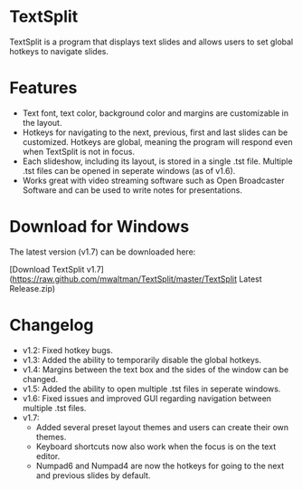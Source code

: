 # TextSplit
TextSplit is a program that displays text slides and allows users to set global hotkeys to navigate slides. 

# Features
- Text font, text color, background color and margins are customizable in the layout.
- Hotkeys for navigating to the next, previous, first and last slides can be customized. Hotkeys are global, meaning the program will respond even when TextSplit is not in focus.
- Each slideshow, including its layout, is stored in a single .tst file. Multiple .tst files can be opened in seperate windows (as of v1.6).
- Works great with video streaming software such as Open Broadcaster Software and can be used to write notes for presentations.

# Download for Windows
The latest version (v1.7) can be downloaded here:

[Download TextSplit v1.7](https://raw.github.com/mwaltman/TextSplit/master/TextSplit Latest Release.zip)

# Changelog
- v1.2: Fixed hotkey bugs.
- v1.3: Added the ability to temporarily disable the global hotkeys.
- v1.4: Margins between the text box and the sides of the window can be changed.
- v1.5: Added the ability to open multiple .tst files in seperate windows.
- v1.6: Fixed issues and improved GUI regarding navigation between multiple .tst files.
- v1.7: 
  - Added several preset layout themes and users can create their own themes.
  - Keyboard shortcuts now also work when the focus is on the text editor.
  - Numpad6 and Numpad4 are now the hotkeys for going to the next and previous slides by default.
